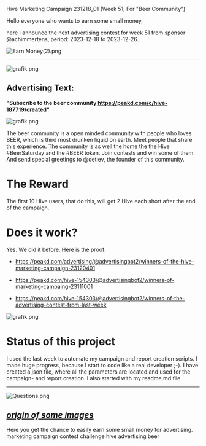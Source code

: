 Hive Marketing Campaign 231218_01 (Week 51, For "Beer Community")

Hello everyone who wants to earn some small money,

here I announce the next advertising contest for week 51 from sponsor @achimmertens, period: 2023-12-18 to 2023-12-26.

![Earn Money(2).png](https://files.peakd.com/file/peakd-hive/achimmertens/AKAr2pK3Nw7DhpREEcx2yQ1dSe3BQ4KKDFLKAWjNL9Ni952afaaKuqX68gTapsB.png)

---

![grafik.png](https://files.peakd.com/file/peakd-hive/advertisingbot2/23zbKpafXUuXqcgN1UqE4ELLLjBk6HWR7VCHXMBWeuuhHvjVr9V26Vu632H51AX3QEB1Q.png)

## Advertising Text:
**"Subscribe to the beer community https://peakd.com/c/hive-187719/created"**

![grafik.png](https://files.peakd.com/file/peakd-hive/advertisingbot2/EpnDF7XjUzRvHbukYSaPzgLofEeP2bKekjBmuA9oo8mHW8BAv1i1sGfdg5fHShUuuSn.png)

The beer community is a open minded community with people who loves BEER, which is third most drunken liquid on earth. Meet people that share this experience. The community is as well the home the the Hive #BeerSaturday and the #BEER token. Join contests and win some of them. And send special greetings to @detlev, the founder of this community.


# The Reward

The first 10 Hive users, that do this, will get 2 Hive each short after the end of the campaign.


# Does it work?
Yes. We did it before. Here is the proof:

* https://peakd.com/advertising/@advertisingbot2/winners-of-the-hive-marketing-campaign-23120401 
* https://peakd.com/hive-154303/@advertisingbot2/winners-of-marketing-campaing-23111001
* https://peakd.com/hive-154303/@advertisingbot2/winners-of-the-advertising-contest-from-last-week

![grafik.png](https://files.peakd.com/file/peakd-hive/advertisingbot2/23vrtfBe9soddee9UwH688PMyJYa2GjTPDpiV9s9mAwMHwp7AWurWJanpDDMtpQJx9z89.png)

# Status of this project

I used the last week to automate my campaign and report creation scripts. I made huge progress, because I start to code like a real developer ;-). I have created a json file, where all the parameters are located and used for the campaign- and report creation. I also started with my readme.md file.

---

![Questions.png](https://files.peakd.com/file/peakd-hive/achimmertens/AKKRqJt1qnuNodPEACGiuC9iauEfvSWwo3w9ACbwELDzPg5VpvwJCsfsA8ptwYH.png)

*[origin of some images](https://photofunia.com/)*
---


Here you get the chance to easily earn some small money for advertising.
marketing campaign contest challenge hive advertising beer